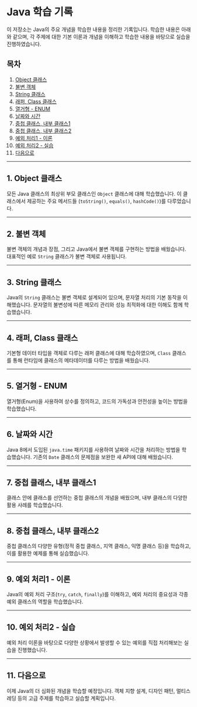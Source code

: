 # Java 학습 기록

이 저장소는 Java의 주요 개념을 학습한 내용을 정리한 기록입니다. 학습한 내용은 아래와 같으며, 각 주제에 대한 기본 이론과 개념을 이해하고 학습한 내용을 바탕으로 실습을 진행하였습니다.

## 목차

1. [Object 클래스](#1-object-클래스)
2. [불변 객체](#2-불변-객체)
3. [String 클래스](#3-string-클래스)
4. [래퍼, Class 클래스](#4-래퍼-class-클래스)
5. [열거형 - ENUM](#5-열거형---enum)
6. [날짜와 시간](#6-날짜와-시간)
7. [중첩 클래스, 내부 클래스1](#7-중첩-클래스-내부-클래스1)
8. [중첩 클래스, 내부 클래스2](#8-중첩-클래스-내부-클래스2)
9. [예외 처리1 - 이론](#9-예외-처리1---이론)
10. [예외 처리2 - 실습](#10-예외-처리2---실습)
11. [다음으로](#11-다음으로)

---

## 1. Object 클래스

모든 Java 클래스의 최상위 부모 클래스인 `Object` 클래스에 대해 학습했습니다. 이 클래스에서 제공하는 주요 메서드들 (`toString()`, `equals()`, `hashCode()`)를 다루었습니다.

---

## 2. 불변 객체

불변 객체의 개념과 장점, 그리고 Java에서 불변 객체를 구현하는 방법을 배웠습니다. 대표적인 예로 `String` 클래스가 불변 객체로 사용됩니다.

---

## 3. String 클래스

Java의 `String` 클래스는 불변 객체로 설계되어 있으며, 문자열 처리의 기본 동작을 이해했습니다. 문자열의 불변성에 따른 메모리 관리와 성능 최적화에 대한 이해도 함께 학습했습니다.

---

## 4. 래퍼, Class 클래스

기본형 데이터 타입을 객체로 다루는 래퍼 클래스에 대해 학습하였으며, `Class` 클래스를 통해 런타임에 클래스의 메타데이터를 다루는 방법을 배웠습니다.

---

## 5. 열거형 - ENUM

열거형(Enum)을 사용하여 상수를 정의하고, 코드의 가독성과 안전성을 높이는 방법을 학습했습니다.

---

## 6. 날짜와 시간

Java 8에서 도입된 `java.time` 패키지를 사용하여 날짜와 시간을 처리하는 방법을 학습했습니다. 기존의 `Date` 클래스의 문제점을 보완한 새 API에 대해 배웠습니다.

---

## 7. 중첩 클래스, 내부 클래스1

클래스 안에 클래스를 선언하는 중첩 클래스의 개념을 배웠으며, 내부 클래스의 다양한 활용 사례를 학습했습니다.

---

## 8. 중첩 클래스, 내부 클래스2

중첩 클래스의 다양한 유형(정적 중첩 클래스, 지역 클래스, 익명 클래스 등)을 학습하고, 이를 활용한 예제를 통해 실습했습니다.

---

## 9. 예외 처리1 - 이론

Java의 예외 처리 구조(`try`, `catch`, `finally`)를 이해하고, 예외 처리의 중요성과 각종 예외 클래스의 역할을 학습했습니다.

---

## 10. 예외 처리2 - 실습

예외 처리 이론을 바탕으로 다양한 상황에서 발생할 수 있는 예외를 직접 처리해보는 실습을 진행했습니다.

---

## 11. 다음으로

이제 Java의 더 심화된 개념을 학습할 예정입니다. 객체 지향 설계, 디자인 패턴, 멀티스레딩 등의 고급 주제를 학습하고 실습할 계획입니다.
